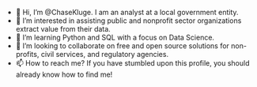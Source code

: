 - 👋 Hi, I’m @ChaseKluge.  I am an analyst at a local government entity.
- 👀 I’m interested in assisting public and nonprofit sector organizations extract value from their data.
- 🌱 I’m learning Python and SQL with a focus on Data Science.
- 💞️ I’m looking to collaborate on free and open source solutions for non-profits, civil services, and regulatory agencies.
- 📫 How to reach me? If you have stumbled upon this profile, you should already know how to find me!

<!---
ChaseKluge/ChaseKluge is a ✨ special ✨ repository because its `README.md` (this file) appears on your GitHub profile.
You can click the Preview link to take a look at your changes.
--->
